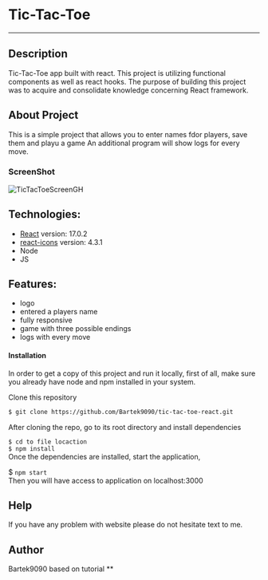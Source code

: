 # Tic-Tac-Toe 

-------------------------
## Description
Tic-Tac-Toe app built with react. This project is utilizing functional components as well as react hooks.
The purpose of building this project was to acquire and consolidate knowledge concerning React framework.

 
## About Project 
This is a simple project that allows you to enter names fdor players, save them and playu a game
An additional program will show logs for every move.
### ScreenShot
![TicTacToeScreenGH](https://github.com/Bartek9090/tic-tac-toe-react/assets/80546803/cffe358c-acd4-4281-a16c-1d2e8cc3ecd0)


## Technologies:
* [React](https://reactjs.org/) version: 17.0.2
* [react-icons](https://react-icons.github.io/react-icons/) version: 4.3.1
* Node
* JS


## Features:
* logo
* entered a players name
* fully responsive
* game with three possible endings
* logs with every move


#### Installation
In order to get a copy of this project and run it locally, first of all, make sure you already have node and npm installed in your system.

Clone this repository

```bash
$ git clone https://github.com/Bartek9090/tic-tac-toe-react.git
```
After cloning the repo, go to its root directory and install dependencies

`$ cd to file locaction` </br>
`$ npm install` </br>
Once the dependencies are installed, start the application,

$ `npm start`</br>
Then you will have access to application on localhost:3000

## Help
If you have any problem with website please do not hesitate text to me.

## Author
Bartek9090 based on tutorial
**
